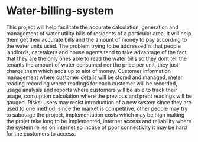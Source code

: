 # Water-billing-system
This project will help facilitate the accurate calculation, generation and management of water utility bills of residents of a particular area. It will help them get their accurate bills and the amount of money to pay according to the water units used.
The problem trying to be addressed is that people landlords, caretakers and house agents tend to take advantage of the fact that they are the only ones able to read the water bills so they dont tell the tenants the amount of water consumed nor the price per unit, they just charge them which adds up to alot of money.
Customer information management where customer details will be stored and managed, meter reading recording where readings for each customer will be recorded, usage analysis and reports where customers will be able to track their usage, consuption calculation where the previous and prent readings will be gauged.
Risks: users may resist introduction of a new system since they are used to one method, since the market is competitive, other people may try to sabotage the project, implementation costs which may be high making the projet take long to be implemented, internet access and reliability where the system relies on internet so incase of poor connectivity it may be hard for the customers to access.
